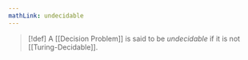 ```yaml
---
mathLink: undecidable
---
```

>[!def]
>A [[Decision Problem]] is said to be *undecidable* if it is not [[Turing-Decidable]].

